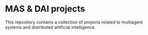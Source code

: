 # MAS & DAI projects

This repository contains a collection of projects related to multiagent systems and distributed artificial intelligence.
